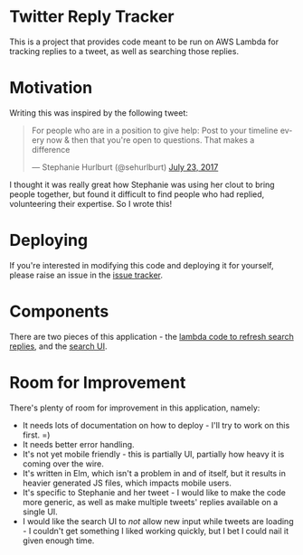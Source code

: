 # Twitter Reply Tracker

This is a project that provides code meant to be run on AWS Lambda for tracking replies to a tweet, as well as searching those replies.

# Motivation

Writing this was inspired by the following tweet:

<blockquote class="twitter-tweet" data-conversation="none" data-lang="en"><p lang="en" dir="ltr">For people who are in a position to give help: Post to your timeline every now &amp; then that you&#39;re open to questions. That makes a difference</p>&mdash; Stephanie Hurlburt (@sehurlburt) <a href="https://twitter.com/sehurlburt/status/889004724669661184">July 23, 2017</a></blockquote>
<script async src="//platform.twitter.com/widgets.js" charset="utf-8"></script>

I thought it was really great how Stephanie was using her clout to bring people together, but found it difficult to find people who had replied, volunteering their expertise.  So I wrote this!

# Deploying

If you're interested in modifying this code and deploying it for yourself, please raise an issue in the [issue tracker](issues).

# Components

There are two pieces of this application - the [lambda code to refresh search replies](), and the [search UI]().

# Room for Improvement

There's plenty of room for improvement in this application, namely:

  * It needs lots of documentation on how to deploy - I'll try to work on this first. =)
  * It needs better error handling.
  * It's not yet mobile friendly - this is partially UI, partially how heavy it is coming over the wire.
  * It's written in Elm, which isn't a problem in and of itself, but it results in heavier generated JS files, which impacts mobile users.
  * It's specific to Stephanie and her tweet - I would like to make the code more generic, as well as make multiple tweets' replies available on a single UI.
  * I would like the search UI to *not* allow new input while tweets are loading - I couldn't get something I liked working quickly, but I bet I could nail it given enough time.
